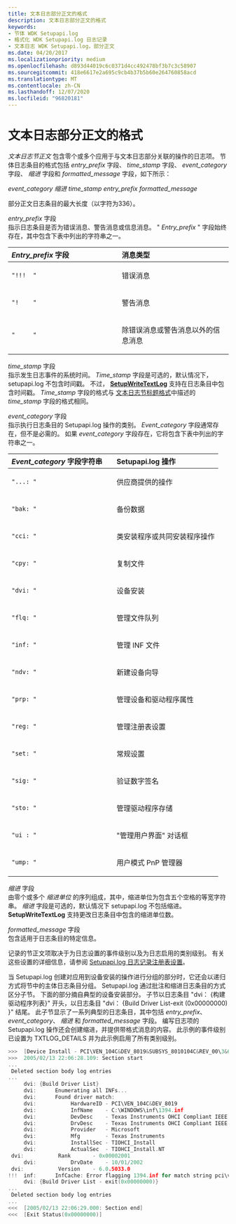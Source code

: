 ```yaml
---
title: 文本日志部分正文的格式
description: 文本日志部分正文的格式
keywords:
- 节体 WDK Setupapi.log
- 格式化 WDK Setupapi.log 日志记录
- 文本日志 WDK Setupapi.log，部分正文
ms.date: 04/20/2017
ms.localizationpriority: medium
ms.openlocfilehash: d893d44019c6c0371d4cc492478bf3b7c3c58907
ms.sourcegitcommit: 418e6617e2a695c9cb4b37b5b60e264760858acd
ms.translationtype: MT
ms.contentlocale: zh-CN
ms.lasthandoff: 12/07/2020
ms.locfileid: "96820181"
---
```

# <a name="format-of-a-text-log-section-body"></a>文本日志部分正文的格式


*文本日志节正文* 包含零个或多个应用于与文本日志部分关联的操作的日志项。 节体日志条目的格式包括 *entry_prefix* 字段、 *time_stamp* 字段、 *event_category* 字段、 *缩进* 字段和 *formatted_message* 字段，如下所示：

*event_category 缩进 time_stamp entry_prefix formatted_message*

部分正文日志条目的最大长度（以字符为336）。

<a href="" id="entry-prefix-field"></a>*entry_prefix* 字段  
指示日志条目是否为错误消息、警告消息或信息消息。 " *Entry_prefix* " 字段始终存在，其中包含下表中列出的字符串之一。

<table>
<colgroup>
<col width="50%" />
<col width="50%" />
</colgroup>
<thead>
<tr class="header">
<th align="left"><em>Entry_prefix</em> 字段</th>
<th align="left">消息类型</th>
</tr>
</thead>
<tbody>
<tr class="odd">
<td align="left"><pre space="preserve"><code>"!!!  "</code></pre></td>
<td align="left"><p>错误消息</p></td>
</tr>
<tr class="even">
<td align="left"><pre space="preserve"><code>"!    "</code></pre></td>
<td align="left"><p>警告消息</p></td>
</tr>
<tr class="odd">
<td align="left"><pre space="preserve"><code>"     "</code></pre></td>
<td align="left"><p>除错误消息或警告消息以外的信息消息</p></td>
</tr>
</tbody>
</table>

 

<a href="" id="time-stamp-field"></a>*time_stamp* 字段  
指示发生日志事件的系统时间。 *Time_stamp* 字段是可选的，默认情况下，setupapi.log 不包含时间戳。 不过， [**SetupWriteTextLog**](/windows/win32/api/setupapi/nf-setupapi-setupwritetextlog) 支持在日志条目中包含时间戳。 *Time_stamp* 字段的格式与 [文本日志节标题格式](format-of-a-text-log-section-header.md)中描述的 *time_stamp* 字段的格式相同。

<a href="" id="event-category-field"></a>*event_category* 字段  
指示执行日志条目的 Setupapi.log 操作的类别。 *Event_category* 字段通常存在，但不是必需的。 如果 *event_category* 字段存在，它将包含下表中列出的字符串之一。

<table>
<colgroup>
<col width="50%" />
<col width="50%" />
</colgroup>
<thead>
<tr class="header">
<th align="left"><em>Event_category</em> 字段字符串</th>
<th align="left">Setupapi.log 操作</th>
</tr>
</thead>
<tbody>
<tr class="odd">
<td align="left"><pre space="preserve"><code>"...: "</code></pre></td>
<td align="left"><p>供应商提供的操作</p></td>
</tr>
<tr class="even">
<td align="left"><pre space="preserve"><code>"bak: "</code></pre></td>
<td align="left"><p>备份数据</p></td>
</tr>
<tr class="odd">
<td align="left"><pre space="preserve"><code>"cci: "</code></pre></td>
<td align="left"><p>类安装程序或共同安装程序操作</p></td>
</tr>
<tr class="even">
<td align="left"><pre space="preserve"><code>"cpy: "</code></pre></td>
<td align="left"><p>复制文件</p></td>
</tr>
<tr class="odd">
<td align="left"><pre space="preserve"><code>"dvi: "</code></pre></td>
<td align="left"><p>设备安装</p></td>
</tr>
<tr class="even">
<td align="left"><pre space="preserve"><code>"flq: "</code></pre></td>
<td align="left"><p>管理文件队列</p></td>
</tr>
<tr class="odd">
<td align="left"><pre space="preserve"><code>"inf: "</code></pre></td>
<td align="left"><p>管理 INF 文件</p></td>
</tr>
<tr class="even">
<td align="left"><pre space="preserve"><code>"ndv: "</code></pre></td>
<td align="left"><p>新建设备向导</p></td>
</tr>
<tr class="odd">
<td align="left"><pre space="preserve"><code>"prp: "</code></pre></td>
<td align="left"><p>管理设备和驱动程序属性</p></td>
</tr>
<tr class="even">
<td align="left"><pre space="preserve"><code>"reg: "</code></pre></td>
<td align="left"><p>管理注册表设置</p></td>
</tr>
<tr class="odd">
<td align="left"><pre space="preserve"><code>"set: "</code></pre></td>
<td align="left"><p>常规设置</p></td>
</tr>
<tr class="even">
<td align="left"><pre space="preserve"><code>"sig: "</code></pre></td>
<td align="left"><p>验证数字签名</p></td>
</tr>
<tr class="odd">
<td align="left"><pre space="preserve"><code>"sto: "</code></pre></td>
<td align="left"><p>管理驱动程序存储</p></td>
</tr>
<tr class="even">
<td align="left"><pre space="preserve"><code>"ui : "</code></pre></td>
<td align="left"><p>"管理用户界面" 对话框</p></td>
</tr>
<tr class="odd">
<td align="left"><pre space="preserve"><code>"ump: "</code></pre></td>
<td align="left"><p>用户模式 PnP 管理器</p></td>
</tr>
</tbody>
</table>

 

<a href="" id="indentation-field"></a>*缩进* 字段  
由零个或多个 *缩进单位* 的序列组成，其中，缩进单位为包含五个空格的等宽字符串。 *缩进* 字段是可选的，默认情况下 setupapi.log 不包括缩进。 **SetupWriteTextLog** 支持更改日志条目中包含的缩进单位数。

<a href="" id="formatted-message-field"></a>*formatted_message* 字段  
包含适用于日志条目的特定信息。

记录的节正文项取决于为日志设置的事件级别以及为日志启用的类别级别。 有关这些设置的详细信息，请参阅 [Setupapi.log 日志记录注册表设置](setupapi-logging-registry-settings.md)。

当 Setupapi.log 创建对应用到设备安装的操作进行分组的部分时，它还会以递归方式将节中的主体日志条目分组。 Setupapi.log 通过批注和缩进日志条目的方式区分子节。 下面的部分摘自典型的设备安装部分。 子节以日志条目 "dvi： {构建驱动程序列表}" 开头，以日志条目 "dvi： {Build Driver List-exit (0x00000000) }" 结尾。 此子节显示了一系列典型的日志条目，其中包括 *entry_prefix*、 *event_category*、 *缩进* 和 *formatted_message* 字段。 编写日志项的 Setupapi.log 操作还会创建缩进，并提供带格式消息的内容。 此示例的事件级别已设置为 TXTLOG_DETAILS 并为此示例启用了所有类别级别。

```cpp
>>>  [Device Install - PCI\VEN_104C&DEV_8019&SUBSYS_8010104C&REV_00\3&61aaa01&0&38]
>>>  2005/02/13 22:06:28.109: Section start
...
 Deleted section body log entries
...
     dvi: {Build Driver List}
     dvi:      Enumerating all INFs...
     dvi:      Found driver match:
     dvi:           HardwareID - PCI\VEN_104C&DEV_8019
     dvi:           InfName    - C:\WINDOWS\inf\1394.inf
     dvi:           DevDesc    - Texas Instruments OHCI Compliant IEEE 1394 Host Controller
     dvi:           DrvDesc    - Texas Instruments OHCI Compliant IEEE 1394 Host Controller
     dvi:           Provider   - Microsoft
     dvi:           Mfg        - Texas Instruments
     dvi:           InstallSec - TIOHCI_Install
     dvi:           ActualSec  - TIOHCI_Install.NT
 dvi:           Rank       - 0x00002001
     dvi:           DrvDate    - 10/01/2002
 dvi:           Version    - 6.0.5033.0 
!!!  inf:      InfCache: Error flagging 1394.inf for match string pci\ven_104c&dev_8019
     dvi: {Build Driver List - exit(0x00000000)}
...
 Deleted section body log entries 
...
<<<  [2005/02/13 22:06:29.000: Section end]
<<<  [Exit Status(0x00000000)]
```

 

